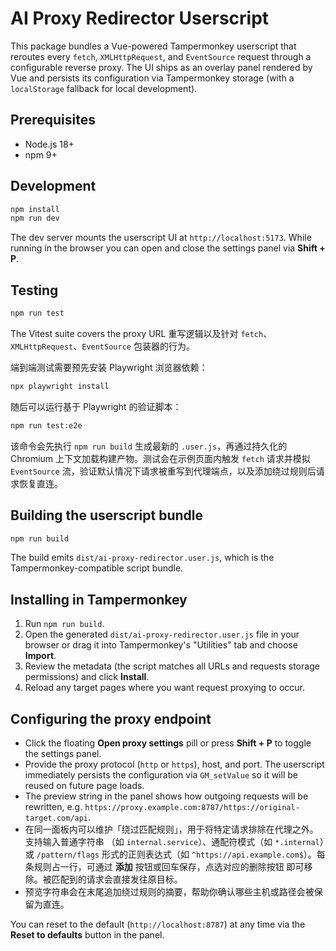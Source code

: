 # AI Proxy Redirector Userscript

This package bundles a Vue-powered Tampermonkey userscript that reroutes every `fetch`, `XMLHttpRequest`, and
`EventSource` request through a configurable reverse proxy. The UI ships as an overlay panel rendered by Vue and persists
its configuration via Tampermonkey storage (with a `localStorage` fallback for local development).

## Prerequisites

- Node.js 18+
- npm 9+

## Development

```bash
npm install
npm run dev
```

The dev server mounts the userscript UI at `http://localhost:5173`. While running in the browser you can open
and close the settings panel via **Shift + P**.

## Testing

```bash
npm run test
```

The Vitest suite covers the proxy URL 重写逻辑以及针对 `fetch`、`XMLHttpRequest`、`EventSource` 包装器的行为。

端到端测试需要预先安装 Playwright 浏览器依赖：

```bash
npx playwright install
```

随后可以运行基于 Playwright 的验证脚本：

```bash
npm run test:e2e
```

该命令会先执行 `npm run build` 生成最新的 `.user.js`，再通过持久化的 Chromium 上下文加载构建产物。测试会在示例页面内触发 `fetch` 请求并模拟 `EventSource` 流，验证默认情况下请求被重写到代理端点，以及添加绕过规则后请求恢复直连。

## Building the userscript bundle

```bash
npm run build
```

The build emits `dist/ai-proxy-redirector.user.js`, which is the Tampermonkey-compatible script bundle.

## Installing in Tampermonkey

1. Run `npm run build`.
2. Open the generated `dist/ai-proxy-redirector.user.js` file in your browser or drag it into Tampermonkey's
   "Utilities" tab and choose **Import**.
3. Review the metadata (the script matches all URLs and requests storage permissions) and click **Install**.
4. Reload any target pages where you want request proxying to occur.

## Configuring the proxy endpoint

- Click the floating **Open proxy settings** pill or press **Shift + P** to toggle the settings panel.
- Provide the proxy protocol (`http` or `https`), host, and port. The userscript immediately persists the
  configuration via `GM_setValue` so it will be reused on future page loads.
- The preview string in the panel shows how outgoing requests will be rewritten, e.g.
  `https://proxy.example.com:8787/https://original-target.com/api`.
- 在同一面板内可以维护「绕过匹配规则」，用于将特定请求排除在代理之外。支持输入普通字符串
  （如 `internal.service`）、通配符模式（如 `*.internal`）或 `/pattern/flags` 形式的正则表达式（如
  `^https://api.example.com$`）。每条规则占一行，可通过 **添加** 按钮或回车保存，点选对应的删除按钮
  即可移除。被匹配到的请求会直接发往原目标。
- 预览字符串会在末尾追加绕过规则的摘要，帮助你确认哪些主机或路径会被保留为直连。

You can reset to the default (`http://localhost:8787`) at any time via the **Reset to defaults** button in the
panel.

